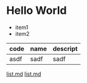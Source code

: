 # Hello World
- item1
- item2

|code|name|descript|
|---|---|---|
|asdf|sadf|sadf|

[list.md](https://zlqpzww.github.io/list)
[list.md](/list)